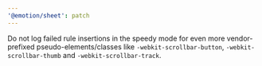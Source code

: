 ```yaml
---
'@emotion/sheet': patch
---
```


Do not log failed rule insertions in the speedy mode for even more vendor-prefixed pseudo-elements/classes like `-webkit-scrollbar-button`, `-webkit-scrollbar-thumb` and `-webkit-scrollbar-track`.
